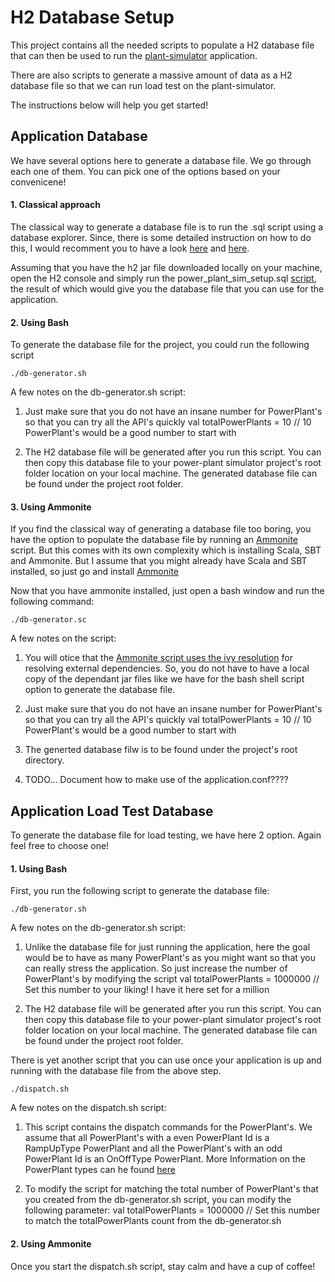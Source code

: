 # H2 Database Setup

This project contains all the needed scripts to populate a H2 database file that can then be used to run the [plant-simulator](https://github.com/joesan/plant-simulator/) application.

There are also scripts to generate a massive amount of data as a H2 database file so that we can run load test on the plant-simulator.

The instructions below will help you get started!

## Application Database

We have several options here to generate a database file. We go through each one of them. You can pick one of the options based on your convenicene!

#### 1. Classical approach

The classical way to generate a database file is to run the .sql script using a database explorer. Since, there is some detailed instruction on how to do this, I would recomment you to have a look [here](http://www.h2database.com/html/tutorial.html#creating_new_databases) and [here](http://www.h2database.com/html/tutorial.html#tutorial_starting_h2_console). 

Assuming that you have the h2 jar file downloaded locally on your machine, open the H2 console and simply run the power_plant_sim_setup.sql [script](https://github.com/joesan/database-projects/blob/master/power-plant-simulator/h2/scripts/database/power_plant_sim_setup.sql), the result of which would give you the database file that you can use for the application.

#### 2. Using Bash

To generate the database file for the project, you could run the following script

```
./db-generator.sh
```

A few notes on the db-generator.sh script:

1. Just make sure that you do not have an insane number for PowerPlant's so that you can try all the API's quickly
   val totalPowerPlants = 10 // 10 PowerPlant's would be a good number to start with
   
2. The H2 database file will be generated after you run this script. You can then copy this database file to your power-plant    simulator project's root folder location on your local machine. The generated database file can be found under the project    root folder.

#### 3. Using Ammonite

If you find the classical way of generating a database file too boring, you have the option to populate the database file by running an [Ammonite](http://ammonite.io/#ScalaScripts) script. But this comes with its own complexity which is installing Scala, SBT and Ammonite. But I assume that you might already have Scala and SBT installed, so just go and install [Ammonite](http://ammonite.io/#ScalaScripts)

Now that you have ammonite installed, just open a bash window and run the following command:

```
./db-generator.sc
```

A few notes on the script:

1. You will otice that the [Ammonite script uses the ivy resolution](http://ammonite.io/#import$ivy) for resolving external      dependencies. So, you do not have to have a local copy of the dependant jar files like we have for the bash shell script      option to generate the database file.

2. Just make sure that you do not have an insane number for PowerPlant's so that you can try all the API's quickly
   val totalPowerPlants = 10 // 10 PowerPlant's would be a good number to start with
   
3. The generted database filw is to be found under the project's root directory.

4. TODO... Document how to make use of the application.conf????

## Application Load Test Database

To generate the database file for load testing, we have here 2 option. Again feel free to choose one!

#### 1. Using Bash

First, you run the following script to generate the database file:

```
./db-generator.sh
```

A few notes on the db-generator.sh script:

1. Unlike the database file for just running the application, here the goal would be to have as many PowerPlant's as you might    want so that you can really stress the application. So just increase the number of PowerPlant's by modifying the script
   val totalPowerPlants = 1000000 // Set this number to your liking! I have it here set for a million
   
2. The H2 database file will be generated after you run this script. You can then copy this database file to your power-plant    simulator project's root folder location on your local machine. The generated database file can be found under the project    root folder.   

There is yet another script that you can use once your application is up and running with the database file from the above step. 

```
./dispatch.sh
```

A few notes on the dispatch.sh script:

1. This script contains the dispatch commands for the PowerPlant's. We assume that all PowerPlant's with a even PowerPlant Id    is a RampUpType PowerPlant and all the PowerPlant's with an odd PowerPlant Id is an OnOffType PowerPlant. More Information    on the PowerPlant types can he found [here](https://github.com/joesan/plant-simulator/wiki)

2. To modify the script for matching the total number of PowerPlant's that you created from the db-generator.sh script, you      can modify the following parameter:
   val totalPowerPlants = 1000000 // Set this number to match the totalPowerPlants count from the db-generator.sh

#### 2. Using Ammonite
   
Once you start the dispatch.sh script, stay calm and have a cup of coffee!
